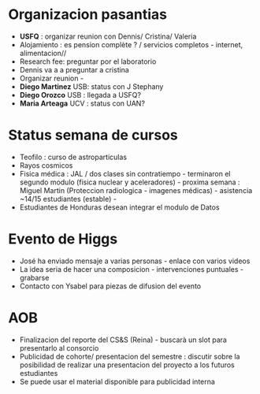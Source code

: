 
# Organizacion pasantias

- **USFQ** : organizar reunion con Dennis/ Cristina/ Valeria
- Alojamiento : es pension complète ? / servicios  completos - internet, alimentacion//
- Research fee: preguntar por el laboratorio
- Dennis va a a preguntar a cristina
- Organizar reunion - 
- **Diego Martinez** USB: status con J Stephany
- **Diego Orozco** USB : llegada a USFQ?
- **Maria Arteaga** UCV : status con UAN?

# Status semana de cursos

- Teofilo : curso de astroparticulas
- Rayos cosmicos
- Fisica médica : JAL / dos clases sin contratiempo - terminaron el segundo modulo (fisica nuclear y aceleradores) - proxima semana : Miguel Martin (Proteccion 
radiologica - imagenes médicas) - asistencia ~14/15 estudiantes (estable) - 
- Estudiantes de Honduras desean integrar el modulo de Datos

# Evento de Higgs

- José ha enviado mensaje a varias personas - enlace con varios videos
- La idea seria de hacer una composicion - intervenciones puntuales - grabarse
- Contacto con Ysabel para piezas de difusion del evento

# AOB

- Finalizacion del reporte del CS&S (Reina) - buscarà un slot para presentarlo al consorcio
- Publicidad de cohorte/ presentacion del semestre : discutir sobre la posibilidad de realizar una presentacion del proyecto a los futuros estudiantes
- Se puede usar el material disponible para publicidad interna
